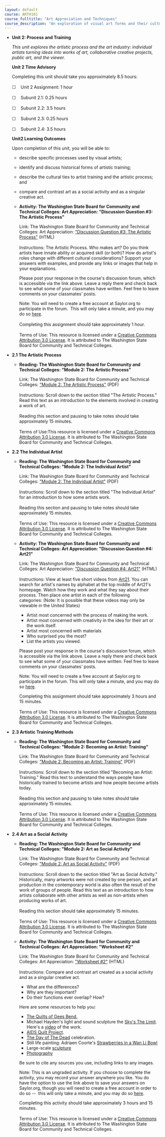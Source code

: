 ```yaml
---
layout: default
course: ARTH101
course_fulltitle: "Art Appreciation and Techniques"
course_description: "An exploration of visual art forms and their cultural connections, including a brief study of art history, and in-depth studies of the elements, media, and methods used in creative thought and processes."
---
```

-   **Unit 2: Process and Training**  

    *This unit explores the artistic process and the art industry:
    individual artists turning ideas into works of art, collaborative
    creative projects, public art, and the viewer.*

    **Unit 2 Time Advisory**  

    Completing this unit should take you approximately 8.5 hours:  
        
     ☐    Unit 2 Assignment: 1 hour  
        
     ☐    Subunit 2.1: 0.25 hours  
        
     ☐    Subunit 2.2: 3.5 hours  
        
     ☐    Subunit 2.3: 0.25 hours  
        
     ☐    Subunit 2.4: 3.5 hours

    **Unit2 Learning Outcomes**  

    Upon completion of this unit, you will be able to:

    -   describe specific processes used by visual artists;
    -   identify and discuss historical forms of artistic training;
    -   describe the cultural ties to artist training and the artistic
        process; and
    -   compare and contrast art as a social activity and as a singular
        creative act.

    -   **Activity: The Washington State Board for Community and
        Technical Colleges: Art Appreciation: "Discussion Question \#3:
        The Artistic Process"**

        Link: The Washington State Board for Community and Technical
        Colleges: Art Appreciation: ["Discussion Question \#3: The
        Artistic
        Process"](http://forums.saylor.org/topic/discussion-question-3-the-artistic-process/) (HTML)  
            
         Instructions: The Artistic Process. Who makes art? Do you think
        artists have innate ability or acquired skill (or both)? How do
        artist's roles change with different cultural considerations?
        Support your answers with examples, and provide any links or
        images that help in your explanations.  
           
         Please post your response in the course's discussion forum,
        which is accessible via the link above. Leave a reply there and
        check back to see what some of your classmates have written.
        Feel free to leave comments on your classmates' posts.  
           
         Note: You will need to create a free account at Saylor.org to
        participate in the forum.  This will only take a minute, and you
        may do
        so [here](http://eportfolio.saylor.org/users/sign_up?site=http://forums.saylor.org/).  
            
         Completing this assignment should take approximately 1 hour.  
            
         Terms of Use: This resource is licensed under a [Creative
        Commons Attribution 3.0
        License](http://creativecommons.org/licenses/by/3.0/). It is
        attributed to The Washington State Board for Community and
        Technical Colleges.

-   **2.1 The Artistic Process**  
    -   **Reading: The Washington State Board for Community and
        Technical Colleges: "Module 2: The Artistic Process"**

        Link: The Washington State Board for Community and Technical
        Colleges: ["Module 2: The Artistic
        Process"](http://www.saylor.org/site/wp-content/uploads/2011/12/Module-2.pdf) (PDF)  
            
         Instructions: Scroll down to the section titled "The Artistic
        Process." Read this text as an introduction to the elements
        involved in creating a work of art.  
            
         Reading this section and pausing to take notes should take
        approximately 15 minutes.  
            
         Terms of Use:This resource is licensed under a [Creative
        Commons Attribution 3.0
        License](http://creativecommons.org/licenses/by/3.0/). It is
        attributed to The Washington State Board for Community and
        Technical Colleges.

-   **2.2 The Individual Artist**  
    -   **Reading: The Washington State Board for Community and
        Technical Colleges: "Module 2: The Individual Artist"**

        Link: The Washington State Board for Community and Technical
        Colleges: ["Module 2: The Individual
        Artist"](http://www.saylor.org/site/wp-content/uploads/2011/12/Module-2.pdf) (PDF)  
            
         Instructions: Scroll down to the section titled "The Individual
        Artist" for an introduction to how some artists work.  
            
         Reading this section and pausing to take notes should take
        approximately 15 minutes.  
            
         Terms of Use: This resource is licensed under a [Creative
        Commons Attribution 3.0
        License](http://creativecommons.org/licenses/by/3.0/). It is
        attributed to The Washington State Board for Community and
        Technical Colleges.

    -   **Activity: The Washington State Board for Community and
        Technical Colleges: Art Appreciation: "Discussion Question \#4:
        Art21"**

        Link: The Washington State Board for Community and Technical
        Colleges: Art Appreciation: ["Discussion Question \#4:
        Art21"](http://forums.saylor.org/topic/discussion-question-4-art21/) (HTML)  
            
         Instructions: View at least five short videos
        from [Art21](http://www.pbs.org/art21/). You can search for
        artist's names by alphabet at the top middle of Art21's
        homepage. Watch how they work and what they say about their
        process. Then place one artist in each of the following
        categories: (Note: It is possible that these videos may only be
        viewable in the United States) 

        -   Artist most concerned with the process of making the work.
        -   Artist most concerned with creativity in the idea for their
            art or the work itself.
        -   Artist most concerned with materials
        -   Who surprised you the most?
        -   List the artists you viewed.

        Please post your response in the course's discussion forum,
        which is accessible via the link above. Leave a reply there and
        check back to see what some of your classmates have written.
        Feel free to leave comments on your classmates' posts.  
           
         Note: You will need to create a free account at Saylor.org to
        participate in the forum. This will only take a minute, and you
        may do
        so [here](http://eportfolio.saylor.org/users/sign_up?site=http://forums.saylor.org/).  
           
         Completing this assignment should take approximately 3 hours
        and 15 minutes.  
            
         Terms of Use: This resource is licensed under a [Creative
        Commons Attribution 3.0
        License](http://creativecommons.org/licenses/by/3.0/). It is
        attributed to The Washington State Board for Community and
        Technical Colleges.

-   **2.3 Artistic Training Methods**  
    -   **Reading: The Washington State Board for Community and
        Technical Colleges: "Module 2: Becoming an Artist: Training"**

        Link: The Washington State Board for Community and Technical
        Colleges: ["Module 2: Becoming an Artist:
        Training"](http://www.saylor.org/site/wp-content/uploads/2011/12/Module-2.pdf) (PDF)  
            
         Instructions: Scroll down to the section titled "Becoming an
        Artist: Training." Read this text to understand the ways people
        have historically trained to become artists and how people
        become artists today.  
            
         Reading this section and pausing to take notes should take
        approximately 15 minutes.  
            
         Terms of Use: This resource is licensed under a [Creative
        Commons Attribution 3.0
        License](http://creativecommons.org/licenses/by/3.0/). It is
        attributed to The Washington State Board for Community and
        Technical Colleges.

-   **2.4 Art as a Social Activity**  
    -   **Reading: The Washington State Board for Community and
        Technical Colleges: "Module 2: Art as Social Activity"**

        Link: The Washington State Board for Community and Technical
        Colleges: ["Module 2: Art as Social
        Activity"](http://www.saylor.org/site/wp-content/uploads/2011/12/Module-2.pdf) (PDF)  
            
         Instructions: Scroll down to the section titled "Art as Social
        Activity." Historically, many artworks were not created by one
        person, and art production in the contemporary world is also
        often the result of the work of groups of people. Read this text
        as an introduction to how artists collaborate with other artists
        as well as non-artists when producing works of art.  
            
         Reading this section should take approximately 15 minutes.  
            
         Terms of Use: This resource is licensed under a [Creative
        Commons Attribution 3.0
        License](http://creativecommons.org/licenses/by/3.0/). It is
        attributed to The Washington State Board for Community and
        Technical Colleges.

    -   **Activity: The Washington State Board for Community and
        Technical Colleges: Art Appreciation: "Worksheet \#2"**

        Link: The Washington State Board for Community and Technical
        Colleges: Art Appreciation: ["Worksheet
        \#2"](http://school.saylor.org/mod/quiz/view.php?id=1922) (HTML)  
            
         Instructions: Compare and contrast art created as a social
        activity and as a singular creative act. 

        -   What are the differences?
        -   Why are they important?
        -   Do their functions ever overlap? How? 

        Here are some resources to help you:

        -   [The Quilts of Gees
            Bend.](http://www.auburn.edu/academic/other/geesbend/explore/catalog/slideshow/index.htm)
        -   Michael Hayden's light and sound sculpture the [Sky's The
            Limit](http://www.thinkinglightly.com/portfolio.cgi?item=HA07).
            Here's a
            [video](http://www.youtube.com/watch?v=CO9ZcGgxWWU&feature=related)
            of the work.
        -   [AIDS Quilt
            Project](http://healthasahumanright.wordpress.com/2011/06/12/hiv-aids-30years/).
        -   [The Day of The
            Dead](http://www.inside-mexico.com/featuredead.htm)
            celebration.
        -   Still life painting: Adriaen Coorte's [Strawberries in a Wan
            Li
            Bowl](http://www.google.com/imgres?q=Adriaen+Coorte+Strawberries+in+a+Wan+Li+Bowl&um=1&hl=en&sa=N&rlz=1C1DVCJ_enUS450US451&biw=784&bih=781&tbm=isch&tbnid=uiKCLgXsARI98M:&imgrefurl=http://venetianred.net/tag/georg-flegel/&docid=Gn3Mu5ZCp2Tm4M&w=539&h=640&ei=xqqUTpuVIMjp0QH9t9CKCA&zoom=1&iact=rc&dur=385&page=1&tbnh=140&tbnw=108&start=0&ndsp=17&ved=1t:429,r:3,s:0&tx=24&ty=77)
        -   Large-scale
            [sculpture](http://www.moma.org/visit/calendar/exhibitions/14)
        -   [Photography](http://www.getty.edu/art/exhibitions/kertesz/)

        Be sure to cite any sources you use, including links to any
        images.  
           
         Note: This is an ungraded activity. If you choose to complete
        the activity, you may record your answer anywhere you like. You
        do have the option to use the link above to save your answers on
        Saylor.org, though you will need to create a free account in
        order to do so --  this will only take a minute, and you may do
        so [here](http://eportfolio.saylor.org/users/sign_up).

        Completing this activity should take approximately 3 hours and
        15 minutes.  
            
         Terms of Use: This resource is licensed under a [Creative
        Commons Attribution 3.0
        License](http://creativecommons.org/licenses/by/3.0/). It is
        attributed to The Washington State Board for Community and
        Technical Colleges.

